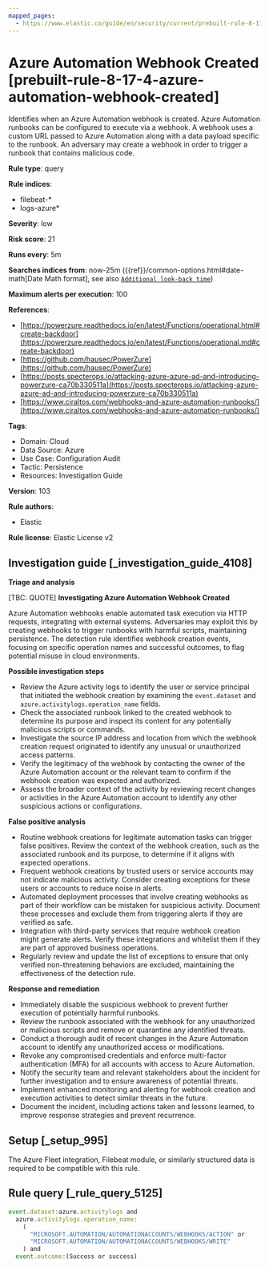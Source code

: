 ```yaml
---
mapped_pages:
  - https://www.elastic.co/guide/en/security/current/prebuilt-rule-8-17-4-azure-automation-webhook-created.html
---
```


# Azure Automation Webhook Created [prebuilt-rule-8-17-4-azure-automation-webhook-created]

Identifies when an Azure Automation webhook is created. Azure Automation runbooks can be configured to execute via a webhook. A webhook uses a custom URL passed to Azure Automation along with a data payload specific to the runbook. An adversary may create a webhook in order to trigger a runbook that contains malicious code.

**Rule type**: query

**Rule indices**:

* filebeat-*
* logs-azure*

**Severity**: low

**Risk score**: 21

**Runs every**: 5m

**Searches indices from**: now-25m ({{ref}}/common-options.html#date-math[Date Math format], see also [`Additional look-back time`](docs-content://solutions/security/detect-and-alert/create-detection-rule.md#rule-schedule))

**Maximum alerts per execution**: 100

**References**:

* [https://powerzure.readthedocs.io/en/latest/Functions/operational.html#create-backdoor](https://powerzure.readthedocs.io/en/latest/Functions/operational.md#create-backdoor)
* [https://github.com/hausec/PowerZure](https://github.com/hausec/PowerZure)
* [https://posts.specterops.io/attacking-azure-azure-ad-and-introducing-powerzure-ca70b330511a](https://posts.specterops.io/attacking-azure-azure-ad-and-introducing-powerzure-ca70b330511a)
* [https://www.ciraltos.com/webhooks-and-azure-automation-runbooks/](https://www.ciraltos.com/webhooks-and-azure-automation-runbooks/)

**Tags**:

* Domain: Cloud
* Data Source: Azure
* Use Case: Configuration Audit
* Tactic: Persistence
* Resources: Investigation Guide

**Version**: 103

**Rule authors**:

* Elastic

**Rule license**: Elastic License v2

## Investigation guide [_investigation_guide_4108]

**Triage and analysis**

[TBC: QUOTE]
**Investigating Azure Automation Webhook Created**

Azure Automation webhooks enable automated task execution via HTTP requests, integrating with external systems. Adversaries may exploit this by creating webhooks to trigger runbooks with harmful scripts, maintaining persistence. The detection rule identifies webhook creation events, focusing on specific operation names and successful outcomes, to flag potential misuse in cloud environments.

**Possible investigation steps**

* Review the Azure activity logs to identify the user or service principal that initiated the webhook creation by examining the `event.dataset` and `azure.activitylogs.operation_name` fields.
* Check the associated runbook linked to the created webhook to determine its purpose and inspect its content for any potentially malicious scripts or commands.
* Investigate the source IP address and location from which the webhook creation request originated to identify any unusual or unauthorized access patterns.
* Verify the legitimacy of the webhook by contacting the owner of the Azure Automation account or the relevant team to confirm if the webhook creation was expected and authorized.
* Assess the broader context of the activity by reviewing recent changes or activities in the Azure Automation account to identify any other suspicious actions or configurations.

**False positive analysis**

* Routine webhook creations for legitimate automation tasks can trigger false positives. Review the context of the webhook creation, such as the associated runbook and its purpose, to determine if it aligns with expected operations.
* Frequent webhook creations by trusted users or service accounts may not indicate malicious activity. Consider creating exceptions for these users or accounts to reduce noise in alerts.
* Automated deployment processes that involve creating webhooks as part of their workflow can be mistaken for suspicious activity. Document these processes and exclude them from triggering alerts if they are verified as safe.
* Integration with third-party services that require webhook creation might generate alerts. Verify these integrations and whitelist them if they are part of approved business operations.
* Regularly review and update the list of exceptions to ensure that only verified non-threatening behaviors are excluded, maintaining the effectiveness of the detection rule.

**Response and remediation**

* Immediately disable the suspicious webhook to prevent further execution of potentially harmful runbooks.
* Review the runbook associated with the webhook for any unauthorized or malicious scripts and remove or quarantine any identified threats.
* Conduct a thorough audit of recent changes in the Azure Automation account to identify any unauthorized access or modifications.
* Revoke any compromised credentials and enforce multi-factor authentication (MFA) for all accounts with access to Azure Automation.
* Notify the security team and relevant stakeholders about the incident for further investigation and to ensure awareness of potential threats.
* Implement enhanced monitoring and alerting for webhook creation and execution activities to detect similar threats in the future.
* Document the incident, including actions taken and lessons learned, to improve response strategies and prevent recurrence.


## Setup [_setup_995]

The Azure Fleet integration, Filebeat module, or similarly structured data is required to be compatible with this rule.


## Rule query [_rule_query_5125]

```js
event.dataset:azure.activitylogs and
  azure.activitylogs.operation_name:
    (
      "MICROSOFT.AUTOMATION/AUTOMATIONACCOUNTS/WEBHOOKS/ACTION" or
      "MICROSOFT.AUTOMATION/AUTOMATIONACCOUNTS/WEBHOOKS/WRITE"
    ) and
  event.outcome:(Success or success)
```


